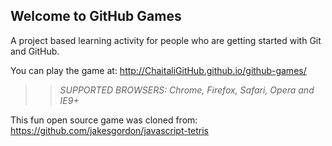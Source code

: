 ## Welcome to GitHub Games

A project based learning activity for people who are getting started with Git and GitHub.

You can play the game at: http://ChaitaliGitHub.github.io/github-games/

>> _*SUPPORTED BROWSERS*: Chrome, Firefox, Safari, Opera and IE9+_

This fun open source game was cloned from: https://github.com/jakesgordon/javascript-tetris
